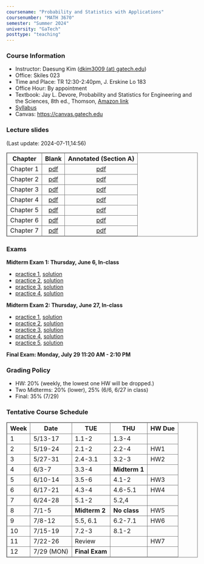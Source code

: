 ```yaml
---
coursename: "Probability and Statistics with Applications"
coursenumber: "MATH 3670"
semester: "Summer 2024"
university: "GaTech"
posttype: "teaching"
---
```


### Course Information
- Instructor: Daesung Kim ([dkim3009 (at) gatech.edu](mailto:dkim3009@gatech.edu))
- Office: Skiles 023
- Time and Place: TR 12:30-2:40pm, J. Erskine Lo 183
- Office Hour: By appointment
- Textbook: Jay L. Devore, Probability and Statistics for Engineering and the Sciences, 8th ed., Thomson, [Amazon link](https://www.amazon.com/Probability-Statistics-Engineering-Sciences-Devore/dp/0538733527)
- [Syllabus](syllabus.pdf)
- Canvas: https://canvas.gatech.edu

### Lecture slides
(Last update: 2024-07-11,14:56)

| Chapter     | Blank                         | Annotated (Section A)     |
| -           | :-:                           | :-:                       |
| Chapter 1   | [pdf](m3670-chap1-blank.pdf)  | [pdf](m3670-chap1.pdf)    |
| Chapter 2   | [pdf](m3670-chap2-blank.pdf)  | [pdf](m3670-chap2.pdf)    |
| Chapter 3   | [pdf](m3670-chap3-blank.pdf)  | [pdf](m3670-chap3.pdf)    |
| Chapter 4   | [pdf](m3670-chap4-blank.pdf)  | [pdf](m3670-chap4.pdf)    |
| Chapter 5   | [pdf](m3670-chap5-blank.pdf)  | [pdf](m3670-chap5.pdf)    |
| Chapter 6   | [pdf](m3670-chap6-blank.pdf)  | [pdf](m3670-chap6.pdf)    |
| Chapter 7   | [pdf](m3670-chap7-blank.pdf)  | [pdf](m3670-chap7.pdf)    |

### Exams
**Midterm Exam 1: Thursday, June 6, In-class**
- [practice 1](https://bonetto.math.gatech.edu/teaching/3770-spring10/mid1.pdf), [solution](https://bonetto.math.gatech.edu/teaching/3770-spring10/sol1.pdf)
- [practice 2](https://bonetto.math.gatech.edu/teaching/3770-spring10/mid1p.pdf), [solution](https://bonetto.math.gatech.edu/teaching/3770-spring10/msol1.pdf)
- [practice 3](https://bonetto.math.gatech.edu/teaching/3770-spring10/mid3770_1.pdf), [solution](https://bonetto.math.gatech.edu/teaching/3770-spring10/sol3770_1.pdf)
- [practice 4](https://bonetto.math.gatech.edu/teaching/3770-spring10/ptest3770_1.pdf), [solution](https://bonetto.math.gatech.edu/teaching/3770-spring10/psol3770_1.pdf)

**Midterm Exam 2: Thursday, June 27, In-class**
- [practice 1](https://bonetto.math.gatech.edu/teaching/3770-spring10/mid2.pdf), [solution](https://bonetto.math.gatech.edu/teaching/3770-spring10/sol2.pdf)
- [practice 2](https://bonetto.math.gatech.edu/teaching/3770-spring10/mid2p.pdf), [solution](https://bonetto.math.gatech.edu/teaching/3770-spring10/sol2p.pdf)
- [practice 3](https://bonetto.math.gatech.edu/teaching/3770-spring10/mid3770_2.pdf), [solution](https://bonetto.math.gatech.edu/teaching/3770-spring10/sol3770_2.pdf)
- [practice 4](https://bonetto.math.gatech.edu/teaching/3770-spring10/ptest3770_2.pdf), [solution](https://bonetto.math.gatech.edu/teaching/3770-spring10/psol3770_2.pdf)
- [practice 5](https://daesungk.github.io/fee70225156cd8deda349337f36364f1/m3215-exam-2-sm23.pdf), [solution](https://daesungk.github.io/95a908035d771f9dc9f260a22d07fffe/m3215-exam-2-sm23-sol.pdf)

**Final Exam: Monday, July 29 11:20 AM - 2:10 PM**


### Grading Policy

- HW: 20% (weekly, the lowest one HW will be dropped.)
- Two Midterms: 20% (lower), 25% (6/6, 6/27 in class)
- Final: 35% (7/29)

### Tentative Course Schedule

| Week | Date       | TUE            | THU           | HW Due |
| ---  | ---        | ---            | ---           | ---    |
| 1    | 5/13-17    | 1.1-2          | 1.3-4         |        |
| 2    | 5/19-24    | 2.1-2          | 2.2-4         | HW1    |
| 3    | 5/27-31    | 2.4-3.1        | 3.2-3         | HW2    |
| 4    | 6/3-7      | 3.3-4          | **Midterm 1** |        |
| 5    | 6/10-14    | 3.5-6          | 4.1-2         | HW3    |
| 6    | 6/17-21    | 4.3-4          | 4.6-5.1       | HW4    |
| 7    | 6/24-28    | 5.1-2          | 5.2,4         |        |
| 8    | 7/1-5      | **Midterm 2**  | **No class**  | HW5    |
| 9    | 7/8-12     | 5.5, 6.1       | 6.2-7.1       | HW6    |
| 10   | 7/15-19    | 7.2-3          | 8.1-2         |        |
| 11   | 7/22-26    | Review         |               | HW7    |
| 12   | 7/29 (MON) | **Final Exam** |               |        |



<style>
table, th, td {
  border: 1px solid #777;
  border-collapse: collapse;
}
</style>

